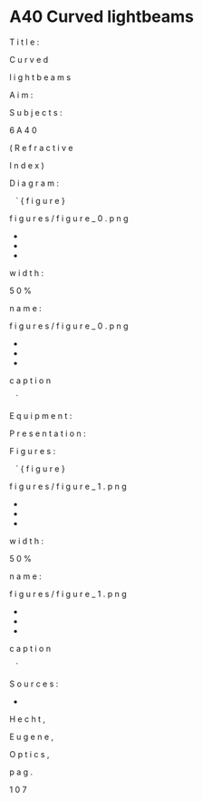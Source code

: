 # A40 Curved lightbeams 
 
 
T
i
t
l
e
:
 
C
u
r
v
e
d
 
l
i
g
h
t
b
e
a
m
s
 
 
A
i
m
:
 
 
S
u
b
j
e
c
t
s
:
 
6
A
4
0
 
(
R
e
f
r
a
c
t
i
v
e
 
I
n
d
e
x
)
 
D
i
a
g
r
a
m
:
 
 
 
 


`
`
`
{
f
i
g
u
r
e
}
 
f
i
g
u
r
e
s
/
f
i
g
u
r
e
_
0
.
p
n
g
 
 


-
-
-
 
 


w
i
d
t
h
:
 
5
0
%
 
 


n
a
m
e
:
 
f
i
g
u
r
e
s
/
f
i
g
u
r
e
_
0
.
p
n
g
 
 


-
-
-
 
 


c
a
p
t
i
o
n
 
 


`
`
`
 


 
 
 
E
q
u
i
p
m
e
n
t
:
 
 
 
 
P
r
e
s
e
n
t
a
t
i
o
n
:
 
 
F
i
g
u
r
e
s
:
 
 
 


`
`
`
{
f
i
g
u
r
e
}
 
f
i
g
u
r
e
s
/
f
i
g
u
r
e
_
1
.
p
n
g
 
 


-
-
-
 
 


w
i
d
t
h
:
 
5
0
%
 
 


n
a
m
e
:
 
f
i
g
u
r
e
s
/
f
i
g
u
r
e
_
1
.
p
n
g
 
 


-
-
-
 
 


c
a
p
t
i
o
n
 
 


`
`
`
 


 
S
o
u
r
c
e
s
:
 

 * 
 
H
e
c
h
t
,
 
E
u
g
e
n
e
,
 
O
p
t
i
c
s
,
 
p
a
g
.
 
1
0
7

 
 

